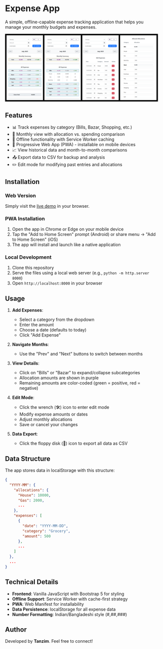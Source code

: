 # Expense App

A simple, offline-capable expense tracking application that helps you manage your monthly budgets and expenses.

![Expense App Screenshot](./demo/demo-ss.png)

## Features

- 📊 Track expenses by category (Bills, Bazar, Shopping, etc.)
- 📅 Monthly view with allocation vs. spending comparison
- 💾 Offline functionality with Service Worker caching
- 📱 Progressive Web App (PWA) - installable on mobile devices
- 📈 View historical data and month-to-month comparisons
- 📤 Export data to CSV for backup and analysis
- ✏️ Edit mode for modifying past entries and allocations

## Installation

### Web Version
Simply visit the [live demo](https://tanzimenvst.github.io/expense-app/) in your browser.

### PWA Installation
1. Open the app in Chrome or Edge on your mobile device
2. Tap the "Add to Home Screen" prompt (Android) or share menu → "Add to Home Screen" (iOS)
3. The app will install and launch like a native application

### Local Development
1. Clone this repository
2. Serve the files using a local web server (e.g., `python -m http.server 8000`)
3. Open `http://localhost:8000` in your browser

## Usage

1. **Add Expenses**:
   - Select a category from the dropdown
   - Enter the amount
   - Choose a date (defaults to today)
   - Click "Add Expense"

2. **Navigate Months**:
   - Use the "Prev" and "Next" buttons to switch between months

3. **View Details**:
   - Click on "Bills" or "Bazar" to expand/collapse subcategories
   - Allocation amounts are shown in purple
   - Remaining amounts are color-coded (green = positive, red = negative)

4. **Edit Mode**:
   - Click the wrench (🛠️) icon to enter edit mode
   - Modify expense amounts or dates
   - Adjust monthly allocations
   - Save or cancel your changes

5. **Data Export**:
   - Click the floppy disk (💾) icon to export all data as CSV

## Data Structure

The app stores data in localStorage with this structure:
```json
{
  "YYYY-MM": {
    "allocations": {
      "House": 10000,
      "Gas": 2000,
      ...
    },
    "expenses": [
      {
        "date": "YYYY-MM-DD",
        "category": "Grocery",
        "amount": 500
      },
      ...
    ]
  },
  ...
}
```

## Technical Details

- **Frontend**: Vanilla JavaScript with Bootstrap 5 for styling
- **Offline Support**: Service Worker with cache-first strategy
- **PWA**: Web Manifest for installability
- **Data Persistence**: localStorage for all expense data
- **Number Formatting**: Indian/Bangladeshi style (#,##,###)


## Author

Developed by **Tanzim**. Feel free to connect!
